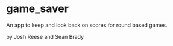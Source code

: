 # game_saver

An app to keep and look back on scores for round based games.

by Josh Reese and Sean Brady